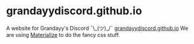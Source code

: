 # grandayydiscord.github.io
A website for Grandayy's Discord ¯\\\_(ツ)\_/¯
[grandayydiscord.github.io](https://grandayydiscord.github.io)
We are using [Materialize](https://github.com/Dogfalo/materialize) to do the fancy css stuff.
